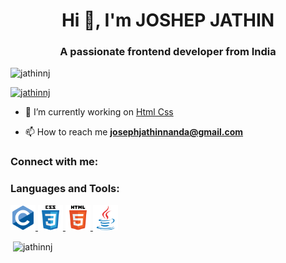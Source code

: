 <h1 align="center">Hi 👋, I'm JOSHEP JATHIN</h1>
<h3 align="center">A passionate frontend developer from India</h3>

<p align="left"> <img src="https://komarev.com/ghpvc/?username=jathinnj&label=Profile%20views&color=0e75b6&style=flat" alt="jathinnj" /> </p>

<p align="left"> <a href="https://github.com/ryo-ma/github-profile-trophy"><img src="https://github-profile-trophy.vercel.app/?username=jathinnj" alt="jathinnj" /></a> </p>

- 🔭 I’m currently working on [Html Css](https://jathinnj.github.io/Tribute-Page/home.html)

- 📫 How to reach me **josephjathinnanda@gmail.com**

<h3 align="left">Connect with me:</h3>
<p align="left">
</p>

<h3 align="left">Languages and Tools:</h3>
<p align="left"> <a href="https://www.cprogramming.com/" target="_blank" rel="noreferrer"> <img src="https://raw.githubusercontent.com/devicons/devicon/master/icons/c/c-original.svg" alt="c" width="40" height="40"/> </a> <a href="https://www.w3schools.com/css/" target="_blank" rel="noreferrer"> <img src="https://raw.githubusercontent.com/devicons/devicon/master/icons/css3/css3-original-wordmark.svg" alt="css3" width="40" height="40"/> </a> <a href="https://www.w3.org/html/" target="_blank" rel="noreferrer"> <img src="https://raw.githubusercontent.com/devicons/devicon/master/icons/html5/html5-original-wordmark.svg" alt="html5" width="40" height="40"/> </a> <a href="https://www.java.com" target="_blank" rel="noreferrer"> <img src="https://raw.githubusercontent.com/devicons/devicon/master/icons/java/java-original.svg" alt="java" width="40" height="40"/> </a> </p>

<p>&nbsp;<img align="center" src="https://github-readme-stats.vercel.app/api?username=jathinnj&show_icons=true&locale=en" alt="jathinnj" /></p>

